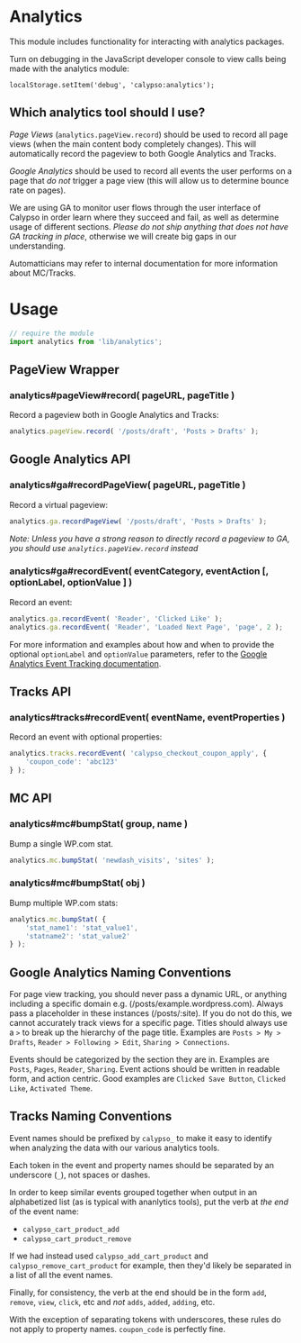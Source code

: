 Analytics
=========

This module includes functionality for interacting with analytics packages.

Turn on debugging in the JavaScript developer console to view calls being made with the analytics module:

`localStorage.setItem('debug', 'calypso:analytics');`


## Which analytics tool should I use?

*Page Views* (`analytics.pageView.record`) should be used to record all page views (when the main content body completely changes). This will automatically record the pageview to both Google Analytics and Tracks.

*Google Analytics* should be used to record all events the user performs on a page that *do not* trigger a page view (this will allow us to determine bounce rate on pages).

We are using GA to monitor user flows through the user interface of Calypso in order learn where they succeed and fail, as well as determine usage of different sections. *Please do not ship anything that does not have GA tracking in place*, otherwise we will create big gaps in our understanding.

Automatticians may refer to internal documentation for more information about MC/Tracks.

# Usage

```js
// require the module
import analytics from 'lib/analytics';

```

## PageView Wrapper

### analytics#pageView#record( pageURL, pageTitle )

Record a pageview both in Google Analytics and Tracks:

```js
analytics.pageView.record( '/posts/draft', 'Posts > Drafts' );
```


## Google Analytics API

### analytics#ga#recordPageView( pageURL, pageTitle )

Record a virtual pageview:

```js
analytics.ga.recordPageView( '/posts/draft', 'Posts > Drafts' );
```

*Note: Unless you have a strong reason to directly record a pageview to GA, you should use `analytics.pageView.record` instead*

### analytics#ga#recordEvent( eventCategory, eventAction [, optionLabel, optionValue ] )

Record an event:

```js
analytics.ga.recordEvent( 'Reader', 'Clicked Like' );
analytics.ga.recordEvent( 'Reader', 'Loaded Next Page', 'page', 2 );
```

For more information and examples about how and when to provide the optional `optionLabel` and `optionValue` parameters, refer to the [Google Analytics Event Tracking documentation](https://developers.google.com/analytics/devguides/collection/analyticsjs/events#overview).

## Tracks API

### analytics#tracks#recordEvent( eventName, eventProperties )

Record an event with optional properties:

```js
analytics.tracks.recordEvent( 'calypso_checkout_coupon_apply', {
	'coupon_code': 'abc123'
} );
```

## MC API

### analytics#mc#bumpStat( group, name )

Bump a single WP.com stat.

```js
analytics.mc.bumpStat( 'newdash_visits', 'sites' );
```

### analytics#mc#bumpStat( obj )

Bump multiple WP.com stats:

```js
analytics.mc.bumpStat( {
	'stat_name1': 'stat_value1',
	'statname2': 'stat_value2'
} );
```

## Google Analytics Naming Conventions

For page view tracking, you should never pass a dynamic URL, or anything including a specific domain e.g. (/posts/example.wordpress.com). Always pass a placeholder in these instances (/posts/:site). If you do not do this, we cannot accurately track views for a specific page. Titles should always use a ` > ` to break up the hierarchy of the page title. Examples are `Posts > My > Drafts`, `Reader > Following > Edit`, `Sharing > Connections`.

Events should be categorized by the section they are in. Examples are `Posts`, `Pages`, `Reader`, `Sharing`. Event actions should be written in readable form, and action centric. Good examples are `Clicked Save Button`, `Clicked Like`, `Activated Theme`.

## Tracks Naming Conventions

Event names should be prefixed by `calypso_` to make it easy to identify when analyzing the data with our various analytics tools.

Each token in the event and property names should be separated by an underscore (`_`), not spaces or dashes.

In order to keep similar events grouped together when output in an alphabetized list (as is typical with ananlytics tools), put the verb at _the end_ of the event name:

* `calypso_cart_product_add`
* `calypso_cart_product_remove`

If we had instead used `calypso_add_cart_product` and `calypso_remove_cart_product` for example, then they'd likely be separated in a list of all the event names.

Finally, for consistency, the verb at the end should be in the form `add`, `remove`, `view`, `click`, etc and _not_ `adds`, `added`, `adding`, etc.

With the exception of separating tokens with underscores, these rules do not apply to property names. `coupon_code` is perfectly fine.
